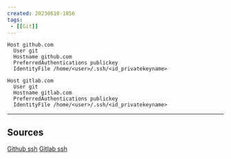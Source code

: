```yaml
---
created: 20230610-1856
tags:
 - [[Git]]
---
```


```
Host github.com
  User git
  Hostname github.com
  PreferredAuthentications publickey
  IdentityFile /home/<user>/.ssh/<id_privatekeyname>
```

```
Host gitlab.com
  User git
  Hostname gitlab.com
  PreferredAuthentications publickey
  IdentityFile /home/<user>/.ssh/<id_privatekeyname>
```
---
## Sources
[Github ssh](https://docs.github.com/en/authentication/connecting-to-github-with-ssh/generating-a-new-ssh-key-and-adding-it-to-the-ssh-agent)
[Gitlab ssh](https://docs.gitlab.com/ee/user/ssh.html)
